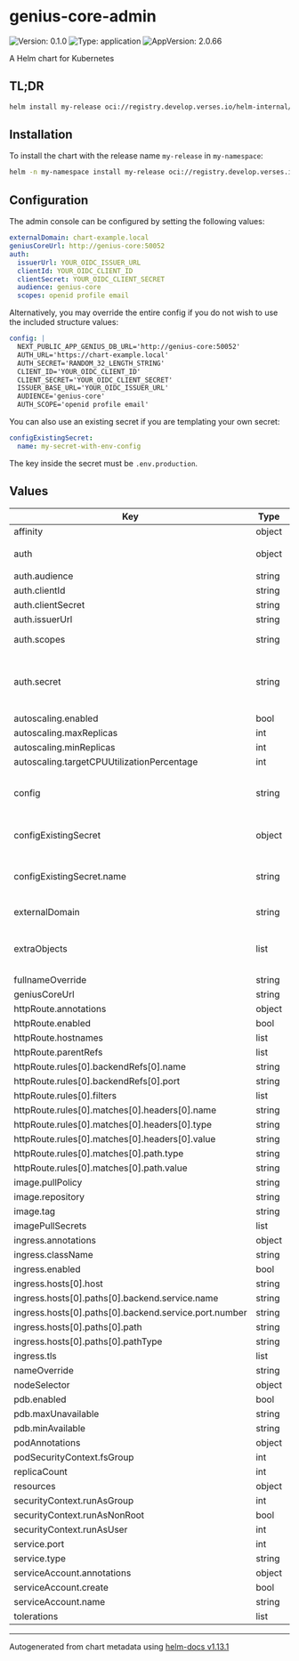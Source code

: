 # genius-core-admin

![Version: 0.1.0](https://img.shields.io/badge/Version-0.1.0-informational?style=flat-square) ![Type: application](https://img.shields.io/badge/Type-application-informational?style=flat-square) ![AppVersion: 2.0.66](https://img.shields.io/badge/AppVersion-2.0.66-informational?style=flat-square)

A Helm chart for Kubernetes

## TL;DR
```bash
helm install my-release oci://registry.develop.verses.io/helm-internal/genius-core-admin
```

## Installation
To install the chart with the release name `my-release` in `my-namespace`:
```bash
helm -n my-namespace install my-release oci://registry.develop.verses.io/helm-internal/genius-core-admin
```

## Configuration
The admin console can be configured by setting the following values:
```yaml
externalDomain: chart-example.local
geniusCoreUrl: http://genius-core:50052
auth:
  issuerUrl: YOUR_OIDC_ISSUER_URL
  clientId: YOUR_OIDC_CLIENT_ID
  clientSecret: YOUR_OIDC_CLIENT_SECRET
  audience: genius-core
  scopes: openid profile email
```

Alternatively, you may override the entire config if you do not wish to use the included structure values:
```yaml
config: |
  NEXT_PUBLIC_APP_GENIUS_DB_URL='http://genius-core:50052'
  AUTH_URL='https://chart-example.local'
  AUTH_SECRET='RANDOM_32_LENGTH_STRING'
  CLIENT_ID='YOUR_OIDC_CLIENT_ID'
  CLIENT_SECRET='YOUR_OIDC_CLIENT_SECRET'
  ISSUER_BASE_URL='YOUR_OIDC_ISSUER_URL'
  AUDIENCE='genius-core'
  AUTH_SCOPE='openid profile email'
```

You can also use an existing secret if you are templating your own secret:
```yaml
configExistingSecret:
  name: my-secret-with-env-config
```
The key inside the secret must be `.env.production`.

## Values

| Key | Type | Default | Description |
|-----|------|---------|-------------|
| affinity | object | `{}` |  |
| auth | object | `{"audience":"genius-core","clientId":"","clientSecret":"","issuerUrl":"","scopes":"openid profile email","secret":""}` | Auth configuration |
| auth.audience | string | `"genius-core"` | Audience (optional) |
| auth.clientId | string | `""` | Client ID |
| auth.clientSecret | string | `""` | Client Secret |
| auth.issuerUrl | string | `""` | Issuer URL |
| auth.scopes | string | `"openid profile email"` | Space-separated list of OIDC scopes |
| auth.secret | string | `""` | Auth secret. Can be generated with `openssl rand -hex 32`. Defaults to a helm autogenerated value. |
| autoscaling.enabled | bool | `false` |  |
| autoscaling.maxReplicas | int | `100` |  |
| autoscaling.minReplicas | int | `1` |  |
| autoscaling.targetCPUUtilizationPercentage | int | `80` |  |
| config | string | `"NEXT_PUBLIC_APP_GENIUS_DB_URL={{ .Values.geniusCoreUrl | squote }}\nAUTH_URL={{ printf \"https://%s/api/auth\" .Values.externalDomain | squote }}\nAUTH_SECRET={{ .Values.auth.secret | default (randAlphaNum 32) | squote }}\nCLIENT_ID={{ .Values.auth.clientId | squote }}\nCLIENT_SECRET={{ .Values.auth.clientSecret | squote }}\nISSUER_BASE_URL={{ .Values.auth.issuerUrl | squote }}\nAUDIENCE={{ .Values.auth.audience | squote }}\nAUTH_SCOPE={{ .Values.auth.scopes | squote }}\n"` | Secret configuration |
| configExistingSecret | object | `{"name":""}` | Reference an existing secret containing the env configuration |
| configExistingSecret.name | string | `""` | Name of the secret. The key inside the secret must be `.env.production` |
| externalDomain | string | `"chart-example.local"` | Externally reachable domain |
| extraObjects | list | `[]` | Extra K8s manifests to deploy # Note: Supports use of custom Helm templates |
| fullnameOverride | string | `""` |  |
| geniusCoreUrl | string | `"http://genius-core:50052"` |  |
| httpRoute.annotations | object | `{}` |  |
| httpRoute.enabled | bool | `false` |  |
| httpRoute.hostnames | list | `[]` |  |
| httpRoute.parentRefs | list | `[]` |  |
| httpRoute.rules[0].backendRefs[0].name | string | `"{{ include \"genius-core-admin.fullname\" . }}"` |  |
| httpRoute.rules[0].backendRefs[0].port | string | `"{{ .Values.service.port }}"` |  |
| httpRoute.rules[0].filters | list | `[]` |  |
| httpRoute.rules[0].matches[0].headers[0].name | string | `"host"` |  |
| httpRoute.rules[0].matches[0].headers[0].type | string | `"Exact"` |  |
| httpRoute.rules[0].matches[0].headers[0].value | string | `"chart-example.local"` |  |
| httpRoute.rules[0].matches[0].path.type | string | `"PathPrefix"` |  |
| httpRoute.rules[0].matches[0].path.value | string | `"/"` |  |
| image.pullPolicy | string | `"IfNotPresent"` |  |
| image.repository | string | `"ghcr.io/versestech/genius-core-admin"` |  |
| image.tag | string | `""` |  |
| imagePullSecrets | list | `[]` |  |
| ingress.annotations | object | `{}` |  |
| ingress.className | string | `""` |  |
| ingress.enabled | bool | `false` |  |
| ingress.hosts[0].host | string | `"chart-example.local"` |  |
| ingress.hosts[0].paths[0].backend.service.name | string | `"{{ include \"genius-core-admin.fullname\" . }}"` |  |
| ingress.hosts[0].paths[0].backend.service.port.number | string | `"{{ .Values.service.port }}"` |  |
| ingress.hosts[0].paths[0].path | string | `"/"` |  |
| ingress.hosts[0].paths[0].pathType | string | `"Prefix"` |  |
| ingress.tls | list | `[]` |  |
| nameOverride | string | `""` |  |
| nodeSelector | object | `{}` |  |
| pdb.enabled | bool | `false` |  |
| pdb.maxUnavailable | string | `""` |  |
| pdb.minAvailable | string | `""` |  |
| podAnnotations | object | `{}` |  |
| podSecurityContext.fsGroup | int | `65532` |  |
| replicaCount | int | `1` |  |
| resources | object | `{}` |  |
| securityContext.runAsGroup | int | `65532` |  |
| securityContext.runAsNonRoot | bool | `true` |  |
| securityContext.runAsUser | int | `65532` |  |
| service.port | int | `3000` |  |
| service.type | string | `"ClusterIP"` |  |
| serviceAccount.annotations | object | `{}` |  |
| serviceAccount.create | bool | `true` |  |
| serviceAccount.name | string | `""` |  |
| tolerations | list | `[]` |  |

----------------------------------------------
Autogenerated from chart metadata using [helm-docs v1.13.1](https://github.com/norwoodj/helm-docs/releases/v1.13.1)
